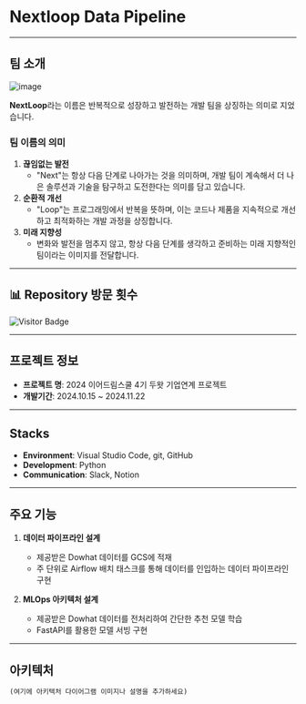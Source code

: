 # Nextloop Data Pipeline

---

## 팀 소개 

![image](https://prod-files-secure.s3.us-west-2.amazonaws.com/ea08be67-41d6-49a7-bb68-b3ddc6421ad8/780f41d9-aff3-452c-af23-76f84bfacdf3/image.png)

**NextLoop**라는 이름은 반복적으로 성장하고 발전하는 개발 팀을 상징하는 의미로 지었습니다. 

### 팀 이름의 의미
1. **끊임없는 발전**  
   - "Next"는 항상 다음 단계로 나아가는 것을 의미하며, 개발 팀이 계속해서 더 나은 솔루션과 기술을 탐구하고 도전한다는 의미를 담고 있습니다.
2. **순환적 개선**  
   - "Loop"는 프로그래밍에서 반복을 뜻하며, 이는 코드나 제품을 지속적으로 개선하고 최적화하는 개발 과정을 상징합니다. 
3. **미래 지향성**  
   - 변화와 발전을 멈추지 않고, 항상 다음 단계를 생각하고 준비하는 미래 지향적인 팀이라는 이미지를 전달합니다.

---

## 📊 Repository 방문 횟수 

![Visitor Badge](https://visitor-badge.laobi.icu/badge?page_id=nextloop_data_pipeline)

---

## 프로젝트 정보 

- **프로젝트 명**: 2024 이어드림스쿨 4기 두왓 기업연계 프로젝트  
- **개발기간**: 2024.10.15 ~ 2024.11.22  

---

## Stacks

- **Environment**: Visual Studio Code, git, GitHub  
- **Development**: Python  
- **Communication**: Slack, Notion  

---

## 주요 기능 

1. **데이터 파이프라인 설계**
   - 제공받은 Dowhat 데이터를 GCS에 적재
   - 주 단위로 Airflow 배치 태스크를 통해 데이터를 인입하는 데이터 파이프라인 구현

2. **MLOps 아키텍처 설계**
   - 제공받은 Dowhat 데이터를 전처리하여 간단한 추천 모델 학습
   - FastAPI를 활용한 모델 서빙 구현

---

## 아키텍처

```markdown
(여기에 아키텍처 다이어그램 이미지나 설명을 추가하세요)
